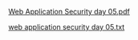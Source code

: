 [Web Application Security day 05.pdf](https://github.com/fengsujie/Web-Application-Securtiy-Day-05/files/9454647/Web.Application.Security.day.05.pdf)


[web application security day 05.txt](https://github.com/fengsujie/Web-Application-Securtiy-Day-05/files/9454652/web.application.security.day.05.txt)






